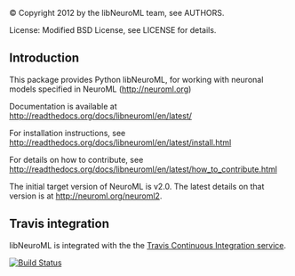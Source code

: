 :copyright: Copyright 2012 by the libNeuroML team, see AUTHORS.

License: Modified BSD License, see LICENSE for details.

## Introduction

This package provides Python libNeuroML, for working with neuronal models specified in NeuroML (http://neuroml.org)

Documentation is available at http://readthedocs.org/docs/libneuroml/en/latest/

For installation instructions, see http://readthedocs.org/docs/libneuroml/en/latest/install.html

For details on how to contribute, see http://readthedocs.org/docs/libneuroml/en/latest/how_to_contribute.html

The initial target version of NeuroML is v2.0. The latest details on that version is at http://neuroml.org/neuroml2.

## Travis integration

libNeuroML is integrated with the the [Travis Continuous Integration service](http://travis-ci.org/).

[![Build Status](https://api.travis-ci.org/NeuralEnsemble/libNeuroML.png)](https://travis-ci.org/NeuralEnsemble/libNeuroML)
